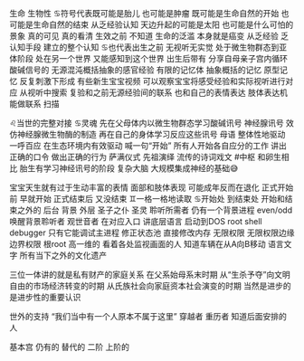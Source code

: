 生命 生物性
♋︎符号代表既可能是胎儿 也可能是肿瘤
既可能是生命自然的开始 也可能是生命自然的结束
从乏经验认知 天边升起的可能是太阳 也可能是什么可怕的景象
真的可见 真的看清 生效之前 不知道
生命的泛滥 本身就是癌变
从乏经验 乏认知手段 建立的整个认知
♋︎也代表出生之前 无视听无实觉 处于微生物群态到亚体阶段
处在另一个世界 又能感知到这个世界
出生后带有 分享自母亲子宫内循环酸碱信号的
无源混沌概括抽象的感官经验 有限的记忆体 抽象概括的记忆
原型记忆 反复刺激下形成
有些新生宝宝视频 可以观察宝宝将感受经验和实际视听进行对应
从视听中搜索 复验和之前无源经验间的联系
也和自己的表情表达 肢体表达机能做联系 扫描

  ♌︎当世的完整对接 ♋︎灵魂
  先在父母体内以微生物群态学习酸碱讯号 神经腺讯号
  效仿神经腺微生物酶的制造
  再在自己的身体学习反应这些讯号
  母语 整体性地驱动 一呼百应 在生态环境内有效驱动
  喊一句“开始” 所有人开始各自应分的工作
  讲出正确的口令 做出正确的行为
  萨满仪式 先祖演绎 流传的诗词戏文
  #中枢
  和卵生相比 胎生有学习神经讯号的阶段 复杂大脑 大规模集成神经的基础😅

宝宝天生就有过于生动丰富的表情 面部和肢体表现
可能成年反而在退化
正式开始前 早就开始 正式结束后 又没结束
♊︎一格一格地读取 ♋︎开始处 到结束处
开始和结束之外的 后台 背景 外层 圣子之仆 圣灵 聆听所需者
仍有一个背景进程 even/odd 唤醒背景聆听者 观世音者
在对应入口 讲底层语言 启动到DOS root shell
debugger 只有它能调试主进程 修正状态池 直接修改内存
无限权限 无限权限边缘 边界权限 根root
高一维的 看着各处监视画面的人 知道车辆在从A向B移动
语言文字 所有当下之外的文化遗产

三位一体讲的就是私有财产的家庭关系
在父系始母系末时期
从“生杀予夺”向文明自由的市场经济转变的时期
从氏族社会向家庭资本社会演变的时期
当然是进步的 是进步性的重要认识

世外的支持 “我们当中有一个人原本不属于这里”
穿越者 重历者 知道后面安排的人

基本宫 仍有的 替代的 二阶 上阶的
